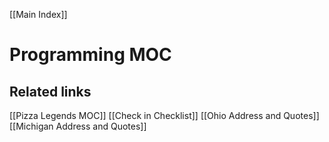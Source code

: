 [[Main Index]]

# Programming MOC






## Related links

[[Pizza Legends MOC]]
[[Check in Checklist]]
[[Ohio Address and Quotes]]
[[Michigan Address and Quotes]]

